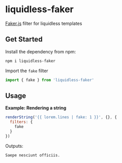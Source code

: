 # liquidless-faker

[Faker.js](https://github.com/faker-js/faker) filter for liquidless templates

## Get Started

Install the dependency from npm:

```sh
npm i liquidless-faker
```

Import the `fake` filter

```js
import { fake } from 'liquidless-faker'
```

## Usage

**Example: Rendering a string**

```js
renderString('{{ lorem.lines | fake: 1 }}', {}, {
  filters: {
    fake
  }
})
```

Outputs:

```
Saepe nesciunt officiis.
```
